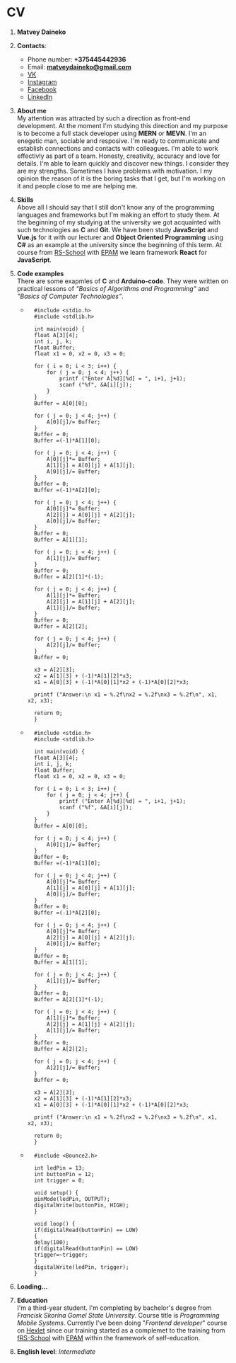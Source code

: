 # CV
1. **Matvey Daineko**

1. **Contacts**:
    * Phone number: **+375445442936**
    * Email: **matveydaineko@gmail.com**
    * [VK](https://vk.com/matvey.na_popei)
    * [Instagram](https://www.instagram.com/_._mot_._/?hl=ru)
    * [Facebook](https://www.facebook.com/matvey.daineko/)
    * [LinkedIn](https://www.linkedin.com/in/matvey-daineko-bb7542196/)

1. **About me**\
My attention was attracted by such a direction as front-end development. At the moment I'm studying this direction and my purpose is to become a full stack developer using **MERN** or **MEVN**. I'm an enegetic man, sociable and resposive. I'm ready to communicate and establish connections and contacts with colleagues. I'm able to work effectivly as part of a team. Honesty, creativity, accuracy and love for details. I'm able to learn quickly and discover new things. I consider they are my strengths. Sometimes I have problems with motivation. I my opinion the reason of it is the boring tasks that I get, but I'm working on it and people close to me are helping me. 

1. **Skills**\
Above all I should say that I still don't know any of the programming languages and frameworks but I'm making an effort to study them. At the beginning of my studying at the university we got acquainted with such technologies as **C** and **Git**. We have been study **JavaScript** and **Vue.js** for it with our lecturer and **Object Oriented Programming** using **C#** as an example at the university since the beginning of this term. At course from [RS-School](https://rs.school/) with [EPAM](https://training.by/#!/Home?lang=ru) we learn framework **React** for **JavaScript**.

1. **Code examples**\
There are some exapmles of **C** and **Arduino-code**. They were written on practical lessons of *"Basics of Algorithms and Programming"* and *"Basics of Computer Technologies"*.

    * ```
        #include <stdio.h>
        #include <stdlib.h>

        int main(void) { 
        float A[3][4]; 
        int i, j, k; 
        float Buffer; 
        float x1 = 0, x2 = 0, x3 = 0;

        for ( i = 0; i < 3; i++) { 
            for ( j = 0; j < 4; j++) { 
                printf ("Enter A[%d][%d] = ", i+1, j+1); 
                scanf ("%f", &A[i][j]);
            } 
        } 
        Buffer = A[0][0];

        for ( j = 0; j < 4; j++) { 
            A[0][j]/= Buffer; 
        } 
        Buffer = 0; 
        Buffer =(-1)*A[1][0];

        for ( j = 0; j < 4; j++) { 
            A[0][j]*= Buffer; 
            A[1][j] = A[0][j] + A[1][j]; 
            A[0][j]/= Buffer;
        } 
        Buffer = 0; 
        Buffer =(-1)*A[2][0];

        for ( j = 0; j < 4; j++) { 
            A[0][j]*= Buffer; 
            A[2][j] = A[0][j] + A[2][j]; 
            A[0][j]/= Buffer;
        } 
        Buffer = 0; 
        Buffer = A[1][1];

        for ( j = 0; j < 4; j++) { 
            A[1][j]/= Buffer; 
        }
        Buffer = 0; 
        Buffer = A[2][1]*(-1);

        for ( j = 0; j < 4; j++) { 
            A[1][j]*= Buffer; 
            A[2][j] = A[1][j] + A[2][j]; 
            A[1][j]/= Buffer;
        } 
        Buffer = 0; 
        Buffer = A[2][2];

        for ( j = 0; j < 4; j++) { 
            A[2][j]/= Buffer; 
        } 
        Buffer = 0;

        x3 = A[2][3]; 
        x2 = A[1][3] + (-1)*A[1][2]*x3; 
        x1 = A[0][3] + (-1)*A[0][1]*x2 + (-1)*A[0][2]*x3;

        printf ("Answer:\n x1 = %.2f\nx2 = %.2f\nx3 = %.2f\n", x1, x2, x3);

        return 0;
        }

        ```

    * ```
        #include <stdio.h>
        #include <stdlib.h>

        int main(void) { 
        float A[3][4]; 
        int i, j, k; 
        float Buffer; 
        float x1 = 0, x2 = 0, x3 = 0;

        for ( i = 0; i < 3; i++) { 
            for ( j = 0; j < 4; j++) { 
                printf ("Enter A[%d][%d] = ", i+1, j+1); 
                scanf ("%f", &A[i][j]);
            } 
        } 
        Buffer = A[0][0];

        for ( j = 0; j < 4; j++) { 
            A[0][j]/= Buffer; 
        } 
        Buffer = 0; 
        Buffer =(-1)*A[1][0];

        for ( j = 0; j < 4; j++) { 
            A[0][j]*= Buffer; 
            A[1][j] = A[0][j] + A[1][j]; 
            A[0][j]/= Buffer;
        } 
        Buffer = 0; 
        Buffer =(-1)*A[2][0];

        for ( j = 0; j < 4; j++) { 
            A[0][j]*= Buffer; 
            A[2][j] = A[0][j] + A[2][j]; 
            A[0][j]/= Buffer;
        } 
        Buffer = 0; 
        Buffer = A[1][1];

        for ( j = 0; j < 4; j++) { 
            A[1][j]/= Buffer; 
        }
        Buffer = 0; 
        Buffer = A[2][1]*(-1);

        for ( j = 0; j < 4; j++) { 
            A[1][j]*= Buffer; 
            A[2][j] = A[1][j] + A[2][j]; 
            A[1][j]/= Buffer;
        } 
        Buffer = 0; 
        Buffer = A[2][2];

        for ( j = 0; j < 4; j++) { 
            A[2][j]/= Buffer; 
        } 
        Buffer = 0;

        x3 = A[2][3]; 
        x2 = A[1][3] + (-1)*A[1][2]*x3; 
        x1 = A[0][3] + (-1)*A[0][1]*x2 + (-1)*A[0][2]*x3;

        printf ("Answer:\n x1 = %.2f\nx2 = %.2f\nx3 = %.2f\n", x1, x2, x3);

        return 0;
        }
        ```

    * ```
        #include <Bounce2.h>

        int ledPin = 13;
        int buttonPin = 12;
        int trigger = 0;  

        void setup() {
        pinMode(ledPin, OUTPUT);
        digitalWrite(buttonPin, HIGH);  
        }

        void loop() {
        if(digitalRead(buttonPin) == LOW)
        {
        delay(100);
        if(digitalRead(buttonPin) == LOW)    
        trigger=~trigger;
        }
        digitalWrite(ledPin, trigger);
        }
        ```


1. **Loading...**

1. **Education**\
I'm a third-year student. I'm completing by bachelor's degree from *Francisk Skorina Gomel State University*. Course title is *Programming Mobile Systems*. Currently I've been doing "*Frontend developer*" course on [Hexlet](https://ru.hexlet.io) since our training started as a complemet to the training from [fRS-School](https://rs.school/) with [EPAM](https://training.by/#!/Home?lang=ru) within the framework of self-education.

1. **English level**: *Intermediate*